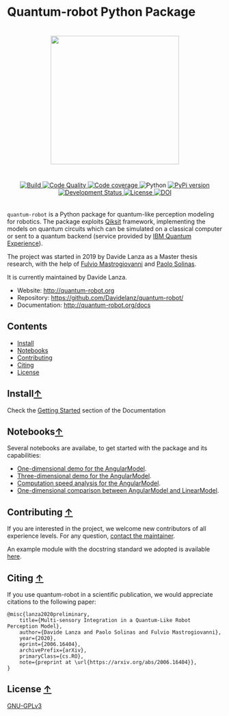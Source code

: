 # Quantum-robot Python Package

<div align="center" style="align:center; padding:20px">
    <a href="http://quantum-robot.org">
        <img width="300" src="https://raw.githubusercontent.com/Davidelanz/quantum-robot/master/docs/quantum-robot-logo.svg">
    </a>
</div>

<div align="center" style="align:center; padding:20px">
    <a href="https://travis-ci.com/github/Davidelanz/quantum-robot">
        <img src="https://travis-ci.com/Davidelanz/quantum-robot.svg?branch=master" alt="Build"/>
    </a>
    <a href="https://frontend.code-inspector.com/public/project/13599/quantum-robot/dashboard">
        <img src="https://www.code-inspector.com/project/13599/score/svg" alt="Code Quality"/>
    </a>
    <a href="https://codecov.io/gh/Davidelanz/quantum-robot" >
        <img src="https://codecov.io/gh/Davidelanz/quantum-robot/branch/master/graph/badge.svg?token=69IQEINMQU" alt="Code coverage"/>
    </a>
    <!--a href="https://codeclimate.com/github/Davidelanz/quantum-robot/maintainability">
        <img src="https://api.codeclimate.com/v1/badges/498a54bb981af54decec/maintainability" alt="Maintainability"/>
    </a-->
    <a>
        <img src="https://img.shields.io/badge/python-3.6|3.7|3.8-blue" alt="Python"/>
    </a>
    <a href="https://pypi.org/project/quantum-robot/">
        <img src="https://badge.fury.io/py/quantum-robot.svg" alt="PyPi version"/>
    </a>
    <a href="https://pypi.org/project/quantum-robot/">
        <img src="https://pypip.in/status/quantum-robot/badge.svg" alt="Development Status"/>
    </a>
    <a href="https://github.com/Davidelanz/quantum-robot/blob/master/LICENSE">
        <img src="https://img.shields.io/badge/license-GNU_GPL_v3-blue" alt="License"/>
    </a>
    <a href="https://zenodo.org/badge/latestdoi/274185290">
        <img src="https://zenodo.org/badge/274185290.svg" alt="DOI">
    </a>
</div>

`quantum-robot` is a Python package for quantum-like perception modeling
for robotics. The package exploits [Qiksit](https://qiskit.org/)
framework, implementing the models on quantum circuits which can be
simulated on a classical computer or sent to a quantum backend (service
provided by [IBM Quantum
Experience](https://quantum-computing.ibm.com/)).

The project was started in 2019 by Davide Lanza as a Master thesis
research, with the help of [Fulvio
Mastrogiovanni](https://www.dibris.unige.it/mastrogiovanni-fulvio) and
[Paolo
Solinas](http://www.spin.cnr.it/index.php/people/46-researchers/49-solinas-paolo.html).

It is currently maintained by Davide Lanza.

- Website: <http://quantum-robot.org>
- Repository: <https://github.com/Davidelanz/quantum-robot/>
- Documentation: <http://quantum-robot.org/docs>

## Contents

- [Install](#install)
- [Notebooks](#notebooks)
- [Contributing](#contributing)
- [Citing](#citing)
- [License](#license)

## Install[↑](#contents)

Check the
[Getting Started](http://www.quantum-robot.org/docs/getting_started.html)
section of the Documentation

## Notebooks[↑](#contents)

Several notebooks are availabe, to get started with the package and its
capabilities:

- [One-dimensional demo for the
  AngularModel](https://github.com/Davidelanz/quantum-robot/blob/master/notebooks/demo_angular_dim1.ipynb).
- [Three-dimensional demo for the
  AngularModel](https://github.com/Davidelanz/quantum-robot/blob/master/notebooks/demo_angular_dim3_RGB.ipynb).
- [Computation speed analysis for the
  AngularModel](https://github.com/Davidelanz/quantum-robot/blob/master/notebooks/computation_speed.ipynb).
- [One-dimensional comparison between AngularModel and
  LinearModel](https://github.com/Davidelanz/quantum-robot/blob/master/notebooks/model_comparison.ipynb).

## Contributing [↑](#contents)

If you are interested in the project, we welcome new contributors of all
experience levels. For any question, [contact the
maintainer](mailto:lanza.davide.it@gmail.com).

An example module with the docstring standard we adopted is available
[here](https://github.com/Davidelanz/quantum-robot/blob/master/docs/docstring_example/template.py).

## Citing [↑](#contents)

If you use quantum-robot in a scientific publication, we would
appreciate citations to the following paper:

```{.sourceCode .bibtex}
@misc{lanza2020preliminary,
    title={Multi-sensory Integration in a Quantum-Like Robot Perception Model},
    author={Davide Lanza and Paolo Solinas and Fulvio Mastrogiovanni},
    year={2020},
    eprint={2006.16404},
    archivePrefix={arXiv},
    primaryClass={cs.RO},
    note={preprint at \url{https://arxiv.org/abs/2006.16404}},
}
```

## License [↑](#contents)

[GNU-GPLv3](https://github.com/Davidelanz/quantum-robot/blob/master/LICENSE)
